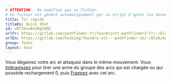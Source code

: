 ```yaml
---
# ATTENTION : Ne modifiez pas ce fichier
# Ce fichier est généré automatiquement par un script d'après les données du module Foundry VTT officiel et de sa traduction
title: Tir rapide
titleEn: Quick Shot
id: xRTlbvvBzURgC6M2
urlFr: https://gitlab.com/pathfinder-fr/foundryvtt-pathfinder2-fr/-/blob/master/data/feats/xRTlbvvBzURgC6M2.htm
urlEn: https://gitlab.com/hooking/foundry-vtt---pathfinder-2e/-/blob/master/packs/data/feats.db/quick-shot.json
group: feats
layout: dons
---
```

Vous dégainez votre arc et attaquez dans le même mouvement. Vous [Intéragissez](../actions/interagir.md) pour tirer une arme du groupe des arcs qui est chargée ou qui possède rechargement 0, puis [Frappez](../actions/frapper.md) avec cet arc.


